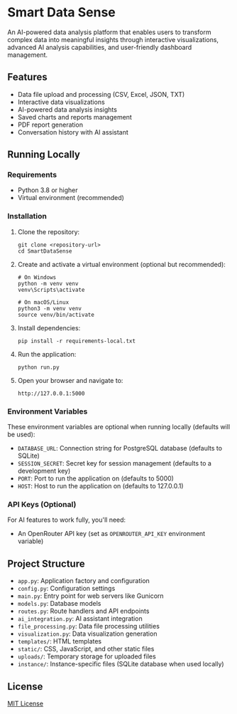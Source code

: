 # Smart Data Sense

An AI-powered data analysis platform that enables users to transform complex data into meaningful insights through interactive visualizations, advanced AI analysis capabilities, and user-friendly dashboard management.

## Features

- Data file upload and processing (CSV, Excel, JSON, TXT)
- Interactive data visualizations
- AI-powered data analysis insights
- Saved charts and reports management
- PDF report generation
- Conversation history with AI assistant

## Running Locally

### Requirements

- Python 3.8 or higher
- Virtual environment (recommended)

### Installation

1. Clone the repository:
   ```
   git clone <repository-url>
   cd SmartDataSense
   ```

2. Create and activate a virtual environment (optional but recommended):
   ```
   # On Windows
   python -m venv venv
   venv\Scripts\activate

   # On macOS/Linux
   python3 -m venv venv
   source venv/bin/activate
   ```

3. Install dependencies:
   ```
   pip install -r requirements-local.txt
   ```

4. Run the application:
   ```
   python run.py
   ```

5. Open your browser and navigate to:
   ```
   http://127.0.0.1:5000
   ```

### Environment Variables

These environment variables are optional when running locally (defaults will be used):

- `DATABASE_URL`: Connection string for PostgreSQL database (defaults to SQLite)
- `SESSION_SECRET`: Secret key for session management (defaults to a development key)
- `PORT`: Port to run the application on (defaults to 5000)
- `HOST`: Host to run the application on (defaults to 127.0.0.1)

### API Keys (Optional)

For AI features to work fully, you'll need:

- An OpenRouter API key (set as `OPENROUTER_API_KEY` environment variable)

## Project Structure

- `app.py`: Application factory and configuration
- `config.py`: Configuration settings
- `main.py`: Entry point for web servers like Gunicorn
- `models.py`: Database models
- `routes.py`: Route handlers and API endpoints
- `ai_integration.py`: AI assistant integration
- `file_processing.py`: Data file processing utilities
- `visualization.py`: Data visualization generation
- `templates/`: HTML templates
- `static/`: CSS, JavaScript, and other static files
- `uploads/`: Temporary storage for uploaded files
- `instance/`: Instance-specific files (SQLite database when used locally)

## License

[MIT License](LICENSE)
